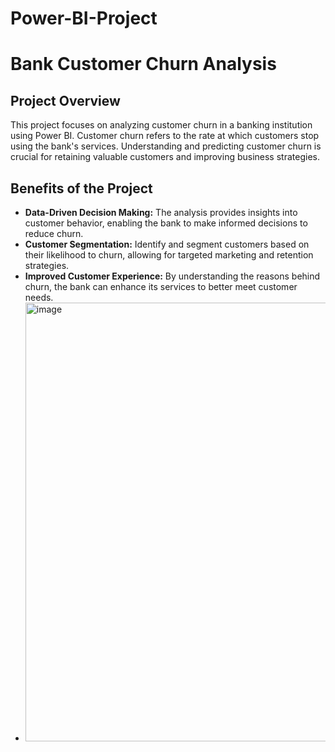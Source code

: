 # Power-BI-Project
# Bank Customer Churn Analysis

## Project Overview

This project focuses on analyzing customer churn in a banking institution using Power BI. Customer churn refers to the rate at which customers stop using the bank's services. Understanding and predicting customer churn is crucial for retaining valuable customers and improving business strategies.

## Benefits of the Project

- **Data-Driven Decision Making:** The analysis provides insights into customer behavior, enabling the bank to make informed decisions to reduce churn.
- **Customer Segmentation:** Identify and segment customers based on their likelihood to churn, allowing for targeted marketing and retention strategies.
- **Improved Customer Experience:** By understanding the reasons behind churn, the bank can enhance its services to better meet customer needs.
- <img width="702" alt="image" src="https://github.com/user-attachments/assets/5291c77b-8d8a-445c-979c-86cd3e3861f4">
